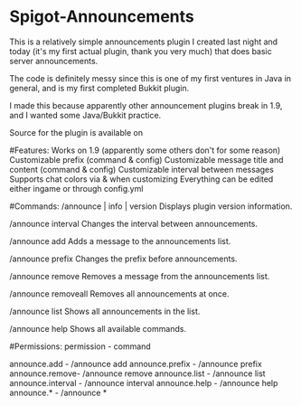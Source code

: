 # Spigot-Announcements
This is a relatively simple announcements plugin I created last night and today (it's my first actual plugin, thank you very much) that does basic server announcements.

The code is definitely messy since this is one of my first ventures in Java in general, and is my first completed Bukkit plugin.

I made this because apparently other announcement plugins break in 1.9, and I wanted some Java/Bukkit practice.

Source for the plugin is available on 

#Features:
Works on 1.9 (apparently some others don't for some reason)
Customizable prefix (command & config)
Customizable message title and content (command & config)
Customizable interval between messages
Supports chat colors via &<x> when customizing
Everything can be edited either ingame or through config.yml

#Commands:
/announce <null> | info | version
Displays plugin version information.

/announce interval <time>
Changes the interval between announcements.

/announce add <name> <message>
Adds a message to the announcements list.

/announce prefix <prefix>
Changes the prefix before announcements.

/announce remove <name>
Removes a message from the announcements list.

/announce removeall
Removes all announcements at once.

/announce list
Shows all announcements in the list.

/announce help
Shows all available commands.

#Permissions:
permission - command

announce.add - /announce add
announce.prefix - /announce prefix
announce.remove- /announce remove
announce.list - /announce list
announce.interval - /announce interval
announce.help - /announce help
announce.* - /announce *
